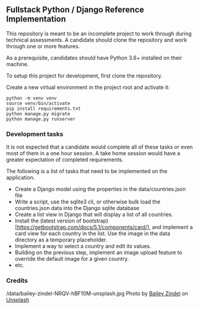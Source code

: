 ## Fullstack Python / Django Reference Implementation

This repository is meant to be an incomplete project to work through
during technical assessments. A candidate should clone the repository and
work through one or more features.

As a prerequisite, candidates should have Python 3.6+ installed on their machine.

To setup this project for development, first clone the repository.

Create a new virtual environment in the project root and activate it:

    python -m venv venv
    source venv/bin/activate
    pip install requirements.txt
    python manage.py migrate
    python manage.py runserver

### Development tasks

It is not expected that a candidate would complete all of these tasks or even most of them in a one hour session. A take home session would have a greater expectation of completed requirements.

The following is a list of tasks that need to be implemented on the application.

* Create a Django model using the properties in the data/countries.json file
* Write a script, use the sqlite3 cli, or otherwise bulk load the countries.json data into the Django sqlite database
* Create a list view in Django that will display a list of all countries.
* Install the (latest version of bootstrap)[https://getbootstrap.com/docs/5.1/components/card/], and implement a card view for each country in the list. Use the image in the data directory as a temporary placeholder.
* Implement a way to select a country and edit its values.
* Building on the previous step, implement an image upload feature to override the default image for a given country.
* etc.



### Credits

/data/bailey-zindel-NRQV-hBF10M-unsplash.jpg
Photo by <a href="https://unsplash.com/@baileyzindel?utm_source=unsplash&utm_medium=referral&utm_content=creditCopyText">Bailey Zindel</a> on <a href="https://unsplash.com/s/photos/landscape?utm_source=unsplash&utm_medium=referral&utm_content=creditCopyText">Unsplash</a>
